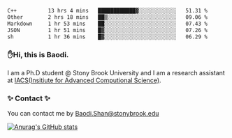<!--START_SECTION:waka-->

```txt
C++          13 hrs 4 mins   ████████████▓░░░░░░░░░░░░   51.31 %
Other        2 hrs 18 mins   ██▒░░░░░░░░░░░░░░░░░░░░░░   09.06 %
Markdown     1 hr 53 mins    ██░░░░░░░░░░░░░░░░░░░░░░░   07.43 %
JSON         1 hr 51 mins    █▓░░░░░░░░░░░░░░░░░░░░░░░   07.26 %
sh           1 hr 36 mins    █▓░░░░░░░░░░░░░░░░░░░░░░░   06.29 %
```

<!--END_SECTION:waka-->

### ✋Hi, this is Baodi. 

I am a Ph.D student @ Stony Brook University and I am a research assistant at [IACS(Insitiute for Advanced Computional Science)](https://iacs.stonybrook.edu/).

### ✨ Contact ✨

You can contact me by [Baodi.Shan@stonybrook.edu](mailto:Baodi.Shan@stonybrook.edu)

[![Anurag's GitHub stats](https://github-readme-stats.vercel.app/api?username=lwshanbd&theme=jolly&show_icons=true&count_private=true&include_all_commits=true)](https://github.com/anuraghazra/github-readme-stats)



<!--
**lwshanbd/lwshanbd** is a ✨ _special_ ✨ repository because its `README.md` (this file) appears on your GitHub profile.

Here are some ideas to get you started:

- 🔭 I’m currently working on ...
- 🌱 I’m currently learning ...
- 👯 I’m looking to collaborate on ...
- 🤔 I’m looking for help with ...
- 💬 Ask me about ...
- 📫 How to reach me: ...
- 😄 Pronouns: ...
- ⚡ Fun fact: ...
-->
